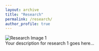 ```yaml
---
layout: archive
title: "Research"
permalink: /research/
author_profile: true
---
```


<div id="research">

<div class="highlight">
    <img src="research_ml.jpg" alt="Research Image 1"/>
    <div class="description">
        Your description for research 1 goes here...
    </div>
</div>




